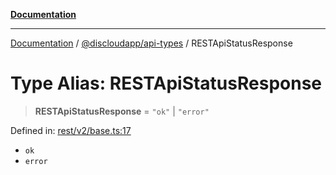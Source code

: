 [**Documentation**](../../../README.md)

***

[Documentation](../../../packages.md) / [@discloudapp/api-types](../README.md) / RESTApiStatusResponse

# Type Alias: RESTApiStatusResponse

> **RESTApiStatusResponse** = `"ok"` \| `"error"`

Defined in: [rest/v2/base.ts:17](https://github.com/discloud/discloud.app/blob/e06d08869d94db25520cbe5fdcc3cdbc242fb0cb/packages/api-types/rest/v2/base.ts#L17)

- `ok`
- `error`
